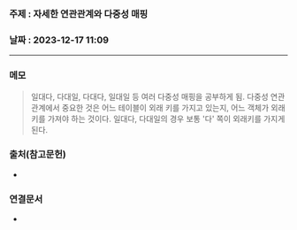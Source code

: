 ### 주제 : 자세한 연관관계와 다중성 매핑

### 날짜 : 2023-12-17 11:09
----
### 메모
> 일대다, 다대일, 다대다, 일대일 등 여러 다중성 매핑을 공부하게 됨. 다중성 연관관계에서 중요한 것은 어느 테이블이 외래 키를 가지고 있는지, 어느 객체가 외래 키를 가져야 하는 것이다. 일대다, 다대일의 경우 보통 '다' 쪽이 외래키를 가지게 된다. 

### 출처(참고문헌)
-

### 연결문서
-
